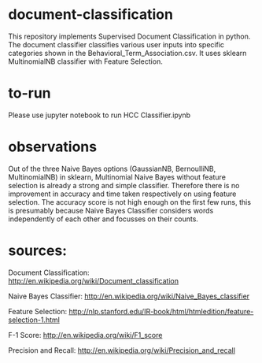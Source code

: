 # document-classification
This repository implements Supervised Document Classification in python. The document classifier classifies various user inputs into specific categories shown in the Behavioral_Term_Association.csv. It uses sklearn MultinomialNB classifier with Feature Selection.

# to-run
Please use jupyter notebook to run HCC Classifier.ipynb

# observations
Out of the three Naive Bayes options (GaussianNB, BernoulliNB, MultinomialNB) in sklearn, Multinomial Naive Bayes without feature selection is already a strong and simple classifier. Therefore there is no improvement in accuracy and time taken respectively on using feature selection. The accuracy score is not high enough on the first few runs, this is presumably because Naive Bayes Classifier considers words independently of each other and focusses on their counts. 

# sources:

Document Classification: http://en.wikipedia.org/wiki/Document_classification

Naive Bayes Classifier: http://en.wikipedia.org/wiki/Naive_Bayes_classifier

Feature Selection: http://nlp.stanford.edu/IR-book/html/htmledition/feature-selection-1.html

F-1 Score: http://en.wikipedia.org/wiki/F1_score

Precision and Recall: http://en.wikipedia.org/wiki/Precision_and_recall




